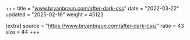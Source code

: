 +++
title = "www.bryanbraun.com/after-dark-css"
date = "2022-03-22"
updated = "2025-02-16"
weight = 45123

[extra]
source = "https://www.bryanbraun.com/after-dark-css/"
ratio = 43
size = 44
+++
